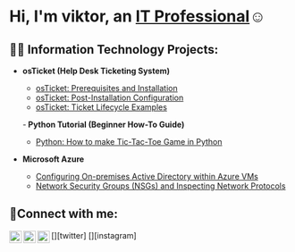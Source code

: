 <h1>Hi, I'm viktor, an <a href="https://linkedin.com/in/viktor-grant-7146712a4">IT Professional</a>☺</h1>

<h2>👨‍💻 Information Technology Projects:</h2>

- <b>osTicket (Help Desk Ticketing System)</b>
  - [osTicket: Prerequisites and Installation](https://github.com/viktorgrant/osticket-prereqs)
  - [osTicket: Post-Installation Configuration](https://github.com/viktorgrant/post-install-config)
  - [osTicket: Ticket Lifecycle Examples](https://github.com/viktorgrant/ticket-lifecycle)

  -<b> Python Tutorial (Beginner How-To Guide)</b>
  - [Python: How to make Tic-Tac-Toe Game in Python](https://github.com/viktorgrant/Tic-Tac-Toe-Tutorial)


- <b>Microsoft Azure</b>
  - [Configuring On-premises Active Directory within Azure VMs](https://github.com/joshmadakorcc/configure-ad)
  - [Network Security Groups (NSGs) and Inspecting Network Protocols](https://github.com/joshmadakorcc/azure-network-protocols)

<h2>🤳Connect with me:</h2>

[<img align="left" alt="Josh | Twitter" width="22px" src="https://cdn.jsdelivr.net/npm/simple-icons@v3/icons/twitter.svg" />][twitter]
[<img align="left" alt="Josh | LinkedIn" width="22px" src="https://cdn.jsdelivr.net/npm/simple-icons@v3/icons/linkedin.svg" />][linkedin]
[<img align="left" alt="Josh | Instagram" width="22px" src="https://cdn.jsdelivr.net/npm/simple-icons@v3/icons/instagram.svg" />][instagram]

[linkedin]: https://linkedin.com/in/viktor-grant-7146712a4
